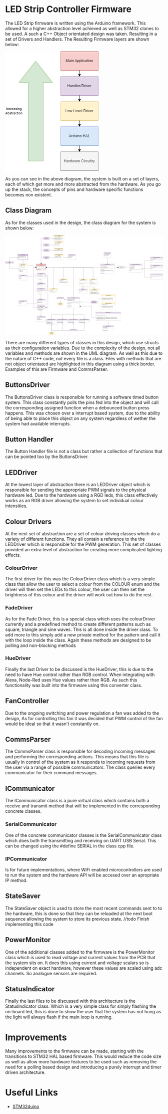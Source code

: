 # LED Strip Controller Firmware

The LED Strip firmware is written using the Arduino framework. This allowed for a higher abstraction level achieved as well as STM32 clones to be used. A such a C++ Object orientated design was taken. Resulting in a set of Drivers and Handlers. The Resulting Firmware layers are shown below:

![Firmware Layers](../docs/Diagrams-Firmware%20Abstraction%20Layers.png)

As you can see in the above diagram, the system is built on a set of layers, each of which get more and more abstracted from the hardware. As you go up the stack, the concepts of pins and hardware specific functions becomes non existent.

## Class Diagram

As for the classes used in the design, the class diagram for the system is shown below:

![Class Diagram](../docs/Diagrams-Firmware%20Class%20Diagram.png)

There are many different types of classes in this design, which use structs as their configuration variables. Due to the complexity of the design, not all variables and methods are shown in the UML diagram. As well as this due to the nature of C++ code, not every file is a class. Files with methods that are not object orientated are highlighted in this diagram using a thick border. Examples of this are Firmware and CommsParser.

## ButtonsDriver

The ButtonsDriver class is responsible for running a software timed button system. This class constantly polls the pins fed into the object and will call the corresponding assigned function when a debounced button press happens. This was chosen over a interrupt based system, due to the ability of being able to place this object on any system regardless of wether the system had available interrupts.

## Button Handler

The Button Handler file is not a class but rather a collection of functions that can be pointed too by the ButtonsDriver.

## LEDDriver

At the lowest layer of abstraction there is an LEDDriver object which is responsible for sending the appropriate PWM signals to the physical hardware led. Due to the hardware using a RGD leds, this class effectively works as an RGB driver allowing the system to set individual colour intensities.

## Colour Drivers

At the next set of abstraction are a set of colour driving classes which do a variety of different functions. They all contain a reference to the the LEDDriver which is responsible for the PWM generation. This set of classes provided an extra level of abstraction for creating more complicated lighting effects.

### ColourDriver

The first driver for this was the ColourDriver class which is a very simple class that allow the user to select a colour from the COLOUR enum and the driver will then set the LEDs to this colour, the user can then set the brightness of this colour and the driver will work out how to do the rest.

### FadeDriver

As for the Fade Driver, this is a special class which uses the colourDriver currently and a predefined method to create different patterns such as square, triangle and sine waves. This is all done inside the driver class. To add more to this simply add a new private method for the pattern and call it with the loop inside the class. Again these methods are designed to be polling and non-blocking methods

### HueDriver

Finally the last Driver to be discussed is the HueDriver, this is due to the need to have Hue control rather than RGB control. When integrating with Alexa, Node-Red uses Hue values rather than RGB. As such this functionality was built into the firmware using this converter class.

## FanController
Due to the ongoing switching and power regulation a fan was added to the design, As for controlling this fan it was decided that PWM control of the fan would be ideal so that it wasn't constantly on.

## CommsParser
The CommsParser class is responsible for decoding incoming messages and performing the corresponding actions. This means that this file is usually in control of the system as it responds to incoming requests from the user via a range of possible communicators. The class queries every communicator for their command messages.

## ICommunicator
The ICommunicator class is a pure virtual class which contains both a receive and transmit method that will be implemented in the corresponding concrete classes.

### SerialCommunicator
One of the concrete communicator classes is the SerialCommunicator class which does both the transmitting and receiving on UART USB Serial. This can be changed using the #define SERIAL in the class cpp file.

### IPCommunicator
Is for future implementations, where WiFi enabled microcontrollers are used to run the system and the hardware API will be accesed over an apropriate IP method.

## StateSaver
The StateSaver object is used to store the most recent commands sent to to the hardware, this is done so that they can be reloaded at the next boot sequence allowing the system to store its previous state. //todo Finish implementing this code

## PowerMonitor

One of the additional classes added to the firmware is the PowerMonitor class which is used to read voltage and current values from the PCB that the system sits on. It does this using current and voltage scalars so is independent on exact hardware, however these values are scaled using adc channels. So analogue sensors are required.

## StatusIndicator

Finally the last files to be discussed with this architecture is the StatusIndicator class. Which is a very simple class for simply flashing the on-board led, this is done to show the user that the system has not hung as the light will always flash if the main loop is running.

# Improvements
Many improvements to the firmware can be made, starting with the transitions to STM32 HAL based firmware. This would reduce the code size as well as allow more hardware features to be used such as removing the need for a polling based design and introducing a purely interrupt and timer driven architecture.

# Useful Links

- [STM32duino](https://github.com/stm32duino)